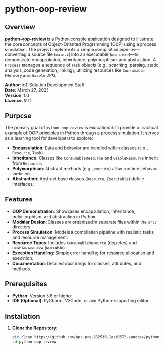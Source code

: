# python-oop-review

## Overview

**python-oop-review** is a Python console application designed to illustrate the core concepts of Object-Oriented Programming (OOP) using a process simulation. The project implements a simple compilation pipeline—converting a source file (`main.c`) into an executable (`main.exe`)—to demonstrate encapsulation, inheritance, polymorphism, and abstraction. A `Process` manages a sequence of `Task` objects (e.g., scanning, parsing, static analysis, code generation, linking), utilizing resources like `Consumable` Memory and `Usable` CPU.

**Author**: IoT Solution Development Staff  
**Date**: March 27, 2025  
**Version**: 1.0  
**License**: MIT

## Purpose

The primary goal of `python-oop-review` is educational: to provide a practical example of OOP principles in Python through a process simulation. It serves as a learning tool for developers to explore:
- **Encapsulation**: Data and behavior are bundled within classes (e.g., `Resource`, `Task`).
- **Inheritance**: Classes like `ConsumableResource` and `UsableResource` inherit from `Resource`.
- **Polymorphism**: Abstract methods (e.g., `execute`) allow runtime behavior variation.
- **Abstraction**: Abstract base classes (`Resource`, `Executable`) define interfaces.

## Features

- **OOP Demonstration**: Showcases encapsulation, inheritance, polymorphism, and abstraction in Python.
- **Modular Design**: Classes are organized in separate files within the `src/` directory.
- **Process Simulation**: Models a compilation pipeline with realistic tasks and resource management.
- **Resource Types**: Includes `ConsumableResource` (depletes) and `UsableResource` (reusable).
- **Exception Handling**: Simple error handling for resource allocation and execution.
- **Documentation**: Detailed docstrings for classes, attributes, and methods.

## Prerequisites

- **Python**: Version 3.6 or higher
- **IDE (Optional)**: PyCharm, VSCode, or any Python-supporting editor

## Installation

1. **Clone the Repository**:
   ```bash
   git clone https://github.com/upc-pre-202510-1asi0572-sandbox/python-oop-review.git
   cd python-oop-review
